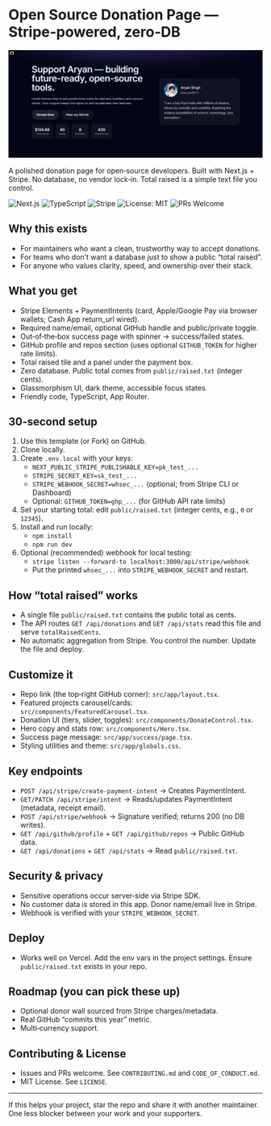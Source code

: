 # Open Source Donation Page — Stripe‑powered, zero‑DB

![Screenshot](/assets/ss.png)

A polished donation page for open‑source developers. Built with Next.js + Stripe. No database, no vendor lock‑in. Total raised is a simple text file you control.

<p align="left">
  <img alt="Next.js" src="https://img.shields.io/badge/Next.js-14-black?logo=nextdotjs" />
  <img alt="TypeScript" src="https://img.shields.io/badge/TypeScript-5-blue?logo=typescript" />
  <img alt="Stripe" src="https://img.shields.io/badge/Stripe-PaymentIntents-635bff?logo=stripe&logoColor=white" />
  <img alt="License: MIT" src="https://img.shields.io/badge/License-MIT-green.svg" />
  <img alt="PRs Welcome" src="https://img.shields.io/badge/PRs-welcome-brightgreen.svg" />
</p>

## Why this exists
- For maintainers who want a clean, trustworthy way to accept donations.
- For teams who don’t want a database just to show a public “total raised”.
- For anyone who values clarity, speed, and ownership over their stack.

## What you get
- Stripe Elements + PaymentIntents (card, Apple/Google Pay via browser wallets; Cash App return_url wired).
- Required name/email, optional GitHub handle and public/private toggle.
- Out‑of‑the‑box success page with spinner → success/failed states.
- GitHub profile and repos section (uses optional `GITHUB_TOKEN` for higher rate limits).
- Total raised tile and a panel under the payment box.
- Zero database. Public total comes from `public/raised.txt` (integer cents).
- Glassmorphism UI, dark theme, accessible focus states.
- Friendly code, TypeScript, App Router.

## 30‑second setup
1) Use this template (or Fork) on GitHub.
2) Clone locally.
3) Create `.env.local` with your keys:
   - `NEXT_PUBLIC_STRIPE_PUBLISHABLE_KEY=pk_test_...`
   - `STRIPE_SECRET_KEY=sk_test_...`
   - `STRIPE_WEBHOOK_SECRET=whsec_...` (optional; from Stripe CLI or Dashboard)
   - Optional: `GITHUB_TOKEN=ghp_...` (for GitHub API rate limits)
4) Set your starting total: edit `public/raised.txt` (integer cents, e.g., `0` or `12345`).
5) Install and run locally:
   - `npm install`
   - `npm run dev`
6) Optional (recommended) webhook for local testing:
   - `stripe listen --forward-to localhost:3000/api/stripe/webhook`
   - Put the printed `whsec_...` into `STRIPE_WEBHOOK_SECRET` and restart.

## How “total raised” works
- A single file `public/raised.txt` contains the public total as cents.
- The API routes `GET /api/donations` and `GET /api/stats` read this file and serve `totalRaisedCents`.
- No automatic aggregation from Stripe. You control the number. Update the file and deploy.

## Customize it
- Repo link (the top‑right GitHub corner): `src/app/layout.tsx`.
- Featured projects carousel/cards: `src/components/FeaturedCarousel.tsx`.
- Donation UI (tiers, slider, toggles): `src/components/DonateControl.tsx`.
- Hero copy and stats row: `src/components/Hero.tsx`.
- Success page message: `src/app/success/page.tsx`.
- Styling utilities and theme: `src/app/globals.css`.

## Key endpoints
- `POST /api/stripe/create-payment-intent` → Creates PaymentIntent.
- `GET/PATCH /api/stripe/intent` → Reads/updates PaymentIntent (metadata, receipt email).
- `POST /api/stripe/webhook` → Signature verified; returns 200 (no DB writes).
- `GET /api/github/profile` + `GET /api/github/repos` → Public GitHub data.
- `GET /api/donations` + `GET /api/stats` → Read `public/raised.txt`.

## Security & privacy
- Sensitive operations occur server‑side via Stripe SDK.
- No customer data is stored in this app. Donor name/email live in Stripe.
- Webhook is verified with your `STRIPE_WEBHOOK_SECRET`.

## Deploy
- Works well on Vercel. Add the env vars in the project settings. Ensure `public/raised.txt` exists in your repo.

## Roadmap (you can pick these up)
- Optional donor wall sourced from Stripe charges/metadata.
- Real GitHub “commits this year” metric.
- Multi‑currency support.

## Contributing & License
- Issues and PRs welcome. See `CONTRIBUTING.md` and `CODE_OF_CONDUCT.md`.
- MIT License. See `LICENSE`.

---

If this helps your project, star the repo and share it with another maintainer. One less blocker between your work and your supporters.
